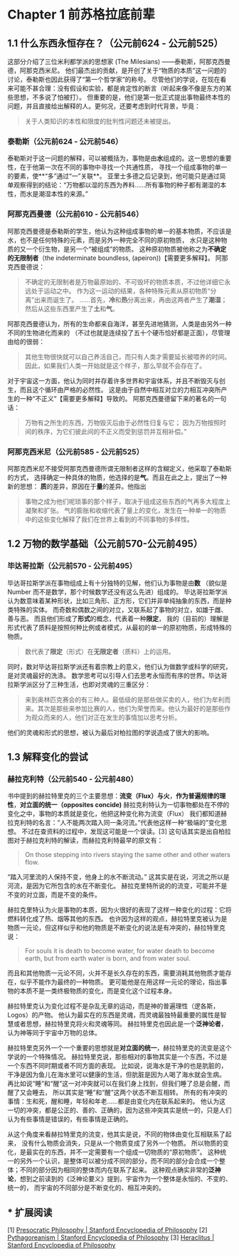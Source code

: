 # Chapter 1 前苏格拉底前辈

## 1.1 什么东西永恒存在？（公元前624 - 公元前525）

这部分介绍了三位米利都学派的思想家 (The Milesians) ——泰勒斯，阿那克西曼德，阿那克西米尼。
他们最杰出的贡献，是开创了关于“物质的本质”这一问题的讨论，泰勒斯也因此获得了“第一个哲学家”的称号。
尽管他们的学说，在现在看来可能不甚合理：没有假设和实验，都是肯定性的断言（听起来像不像是东方的某些思想，不多说了怕被打）。
但重要的是，他们是第一批正式提出事物最终本性的问题，并且直接给出解释的人。更何况，还要考虑到时代背景，毕竟：

> 关于人类知识的本性和限度的批判性问题还未被提出。

### 泰勒斯（公元前624 - 公元前546）

泰勒斯对于这一问题的解释，可以被概括为，事物是由**水**组成的。这一思想的重要性，在于他第一次在不同的事物中寻找一个共通性质，
寻找一个组成事物的单一的要素，使**“多”通过“一”关联**。
亚里士多德之后记录到，他可能只是通过简单观察得到的结论：“万物都以湿的东西为养料……所有事物的种子都有潮湿的本性，而水是潮湿本性的来源。”

### 阿那克西曼德（公元前610 - 公元前546）

阿那克西曼德是泰勒斯的学生，他认为这种组成事物的单一的基本物质，不应该是水，也不是任何特殊的元素，而是另外一种完全不同的原初物质，
水只是这种物质的又一个衍生物，是另一个“被组成”的物质。
这种原初物质被他称之为**不确定的无限制者**（the indeterminate boundless, (apeiron))【需要更多解释】。
阿那克西曼德说：

> 不确定的无限制者是万物最原始的、不可毁坏的物质本质，不过他详细它永远处于运动之中。
> 作为这一运动的结果，各种特殊元素从原初物质“分离”出来而诞生了。
> ……首先，**冷**和**热**分离出来，再由这两者产生了**潮湿**；然后从这些东西里产生了**土**和**气**。

阿那克西曼德认为，所有的生命都来自海洋，甚至先进地猜测，人类是由另外一种不同的生物进化而来的
（不过也就是连续投了五十个硬币恰好都是正面），尽管理由给的很弱：

> 其他生物很快就可以自己养活自己，而只有人类才需要延长被喂养的时间。
> 因此，如果我们人类一开始就是这个样子，那么早就不会存在了。

对于宇宙这一方面，他认为同时并存着许多世界和宇宙体系，并且不断毁灭与创生，而且这个循环由严格的必然性。
这是由于自然中相互对立的力相互冲突所产生的一种“不正义”【需要更多解释】导致的。
阿那克西曼德留下来的著名的一句话：
> 万物有之所生的东西，万物毁灭后由于必然性归复与它；
> 因为万物按照时间的秩序，为它们彼此间的不正义而受到惩罚并互相补偿。”

### 阿那克西米尼（公元前585 - 公元前525）

阿那克西米尼不接受阿那克西曼德所谓无限制者这样的含糊定义，他采取了泰勒斯的方式，
选择确定一种具体的物质，他选择的是**气**。而且在此之上，提出了一种新的思想：
**质**的差异，原因在于**量**的差异。他指出

> 事物之成为他们呢琐事的那个样子，取决于组成这些东西的气再多大程度上凝聚和扩张。
> 气的膨胀和收缩代表了量上的变化，发生在一种单一的物质中的这些变化解释了我们在世界上看到的不同事物的多样性。

## 1.2 万物的数学基础（公元前570-公元前495）

### 毕达哥拉斯（公元前570 - 公元前495）

毕达哥拉斯学派在事物组成上有十分独特的见解，他们认为事物是由**数**
（貌似是Number 而不是数学，那个时候数学还没有这么先进）组成的。
毕达哥拉斯学派认为数意味着某种形状，比如三角形、正方形，它们并非单纯抽象的东西，而是种类特殊的实体。
而奇数和偶数之间的对立，又联系起了事物的对立，如雄于雌、善与恶。
而且他们形成了**形式**的概念，代表着一种**限定**，
我的（目前的）理解是形式代表了质料是按照何种比例或者模式，从最初的单一的原初物质，形成特殊的物质。

>数代表了**限定**（形式）在**无限定者**（质料）上的运用。

同时，数对毕达哥拉斯学派还有着宗教上的意义，他们认为做数学或科学的研究，是对灵魂最好的洗涤。
数学思考可以引导人们去思考永恒而有序的世界。毕达哥拉斯学派区分了三种生活，也即对灵魂的三重区分：

> 来到奥林匹克赛会的有三种人。最低级的是那些做买卖的人，他们为牟利而来。其次是那些来参加比赛的人，他们为荣誉而来。他认为最好的是那些作为观众而来的人，他们对正在发生的事情加以思考分析。

他们的灵魂和形式的思想，被认为最后对柏拉图的学说造成了很大的影响。

## 1.3 解释变化的尝试

### 赫拉克利特（公元前540 - 公元前480）

书中提到的赫拉特里克的三个主要思想：**流变（Flux）与火**，**作为普遍规律的理性**，**对立面的统一（opposites concide)**
赫拉克利特认为一切事物都处在不停的变化之中，事物的本质就是变化，他把这种变化称为流变（Flux）
我们都知道赫拉克利特的名言：“人不能两次踏入同一条河流。”代表他这样一种“极端的”变化思想。
不过在查资料的过程中，发现这可能是一个误读。[3]
这句话其实是出自柏拉图对于赫拉克利特的解读，而赫拉克利特最早的原文有：
> On those stepping into rivers staying the same other and other waters flow.

“踏入河里流的人保持不变，他身上的水不断流动。”
这其实是在说，河流之所以是河流，是因为它所包含的水在不断变化。
赫拉克里特所说的的流变，可能并不是不变的对立面，而是不变的条件。

赫拉克里特认为火是事物的本质，因为火很好的表现了这样一种变化的过程：它将燃料转化成了热、烟等其他的东西。
也许因为这样的观点，赫拉特里克被认为是物质一元论，但这样似乎和他的物质是不断变化的说法是有冲突的，赫拉特里克说：
> For souls it is death to become water, for water death to become earth, but from earth water is born, and from water soul.

而且和其他物质一元论不同，火并不是长久存在的东西，需要消耗其他物质才能存在，似乎不能作为最终的一种物质。
更可能他是在用这样一元论的理论，指出事物的本质不是一类终极物质的变化，而是变化这个过程本身。

赫拉特里克认为变化过程不是杂乱无章的运动，而是神的普遍理性（逻各斯，Logos）的产物。
他认为最实在的东西是灵魂，而灵魂最独特最重要的属性是智慧或者思想，赫拉特里克将火和灵魂等同。
赫拉特里克也因此是一个**泛神论者**，认为神等同于宇宙中万物的总体。

赫拉特里克另外一个一个重要的思想就是**对立面的统一**，赫拉特里克的流变是这个学说的一个特殊情况。
赫拉特里克说，那些相对的事物其实是一个东西，不过是一个东西不同时期或者不同方面的表现。
比如说，说海水是干净的也是肮脏的，干净是因为鱼儿在海水里可以健康的生活，但肮脏是因为人喝了海水就会生病。
再比如说“睡”和“醒”这一对冲突就可以在我们身上找到，但我们睡了总是会醒，而醒了又会睡去，
所以其实是“睡”和“醒”这两个状态不断互相转。
所有的有冲突的事情：生和死，醒和睡，年轻和年老……都是由变化内在联系起来的。
他认为这一切的冲突，都是公正的、善的、正确的，因为这些冲突其实是统一的，只是人们认为有些事情是错误的，有些事情是正确的。

从这个角度来看赫拉特里克的流变，他其实是说，不同的物体由变化互相联系了起来，
没有什么物质会消失，只是从一个物质变成了另外一个物质。
所以物质的变化，是最实在的东西，并不一定需要有一个组成一切物质的“原初物质”。
这种统一的另外一个认识，是整体可以被分成不同的部分，而不同的部分会合成一个整体；不同的部分因为相同的整体而内在联系了起来。
这种观点确实非常的**泛神论**，想到之前读到的《泛神论要义》提到，宇宙作为一个整体是永恒的、不变的、统一的，
而宇宙的不同部分是不断变化的、相互冲突的。

## * 扩展阅读

[1] [Presocratic Philosophy | Stanford Encyclopedia of Philosophy](https://plato.stanford.edu/entries/presocratics/)
[2] [Pythagoreanism | Stanford Encyclopedia of Philosophy](https://plato.stanford.edu/entries/pythagoreanism/)
[3] [Heraclitus | Stanford Encyclopedia of Philosophy](https://plato.stanford.edu/entries/heraclitus/)
